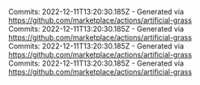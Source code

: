 Commits: 2022-12-11T13:20:30.185Z - Generated via https://github.com/marketplace/actions/artificial-grass
<br>
Commits: 2022-12-11T13:20:30.185Z - Generated via https://github.com/marketplace/actions/artificial-grass
<br>
Commits: 2022-12-11T13:20:30.185Z - Generated via https://github.com/marketplace/actions/artificial-grass
<br>
Commits: 2022-12-11T13:20:30.185Z - Generated via https://github.com/marketplace/actions/artificial-grass
<br>
